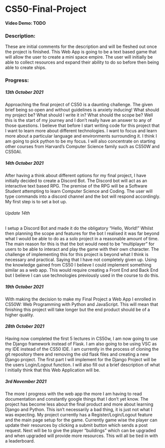 # CS50-Final-Project
#### Video Demo:  TODO
### Description:
These are initial comments for the description and will be fleshed out once the project is finished. This Web App is going to be a text based game that will allow the user to create a mini space empire. The user will initially be able to collect resources and expand their ability to do so before then being able to create ships.

### Progress:
##### 13th October 2021

Approaching the final project of CS50 is a daunting challenge. The given brief being so open and without guidelines is anxiety inducing! What should my project be? What should I write it in? What should the scope be? Well this is the start of my journey and I don’t really have an answer to any of those questions. I believe that before I start writing code for this project that I want to learn more about different technologies. I want to focus and learn more about a particular language and environments surrounding it. I think I am going to pick python to be my focus. I will also concentrate on starting other courses from Harvard’s Computer Science family such as CS50W and CS50AI.

##### 14th October 2021

After having a think about different options for my final project, I have initially decided to create a Discord Bot. The Discord bot will act as an interactive text based RPG. The premise of the RPG will be a Software Student attempting to learn Computer Science and Coding. The user will type commands into a discord channel and the bot will respond accordingly. My first step is to set a bot up.

###### Update 14th

I setup a Discord Bot and made it do the obligatory “Hello, World!” Whilst then planning the scope and features for the bot I realised it was far beyond what I would be able to do as a solo project in a reasonable amount of time. The main reason for this is that the bot would need to be “multiplayer” for users to be able to interact and play the game with their own character. The challenge of implementing this for this project is beyond what I think is necessary and practical. Saying that I have not completely given up. Using the knowledge gained from CS50 I believe I could implement something similar as a web app. This would require creating a Front End and Back End but I believe I can use technologies previously used in the course to do this.

##### 19th October 2021

With making the decision to make my Final Project a Web App I enrolled in CS50W: Web Programming with Python and JavaScript. This will mean that finishing this project will take longer but the end product should be of a higher quality.

##### 28th October 2021

Having now completed the first 5 lectures in CS50w, I am now going to use the Django framework instead of Flask. I am also going to be using VSC as my IDE instead of the CS50 IDE. I am currently in the process of cloning the git repository there and removing the old flask files and creating a new Django project. The first part I will implement for the Django Project will be the users Login/Logout function. I will also fill out a brief description of what I initially think that this Web Application will be.

##### 3rd November 2021

The more I progress with the web app the more I am having to read documentation and constantly google things that I don’t yet know. The project has become less about the final product and more about learning Django and Python. This isn’t necessarily a bad thing, it is just not what I was expecting. My project currently has a Register/Login/Logout feature and the main page setup for the game. Currently game wise the player can update their resources by clicking a submit button which sends a post request. Next will be to give the player “buildings” which can be upgraded and when upgraded will provide more resources. This will all be tied in with a leaderboard.

